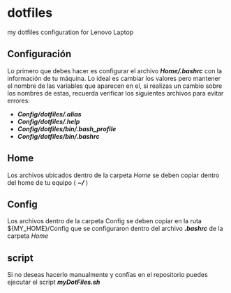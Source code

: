 # dotfiles

my dotfiles configuration for Lenovo Laptop

## Configuración

Lo primero que debes hacer es configurar el archivo ***Home/.bashrc*** con la información de tu máquina. Lo ideal es cambiar los valores pero mantener el nombre de las variables que aparecen en el, si realizas un cambio sobre los nombres de estas, recuerda verificar los siguientes archivos para evitar errores:

- ***Config/dotfiles/.alias***
- ***Config/dotfiles/.help***
- ***Config/dotfiles/bin/.bash_profile***
- ***Config/dotfiles/bin/.bashrc***

## Home

Los archivos ubicados dentro de la carpeta *Home* se deben copiar dentro del home de tu equipo ( ***~/*** )

## Config

Los archivos dentro de la carpeta Config se deben copiar en la ruta ${MY_HOME}/Config que se configuraron dentro del archivo ***.bashrc*** de la carpeta *Home*

## script

Si no deseas hacerlo manualmente y confías en el repositorio puedes ejecutar el script ***myDotFiles.sh***
